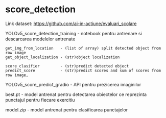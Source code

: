 # score_detection

Link dataset: https://github.com/ai-in-actiune/evaluari_scolare


YOLOv5_score_detection_training - notebook pentru antrenare si descarcarea modelelor antrenate

    get_img_from_location   - (list of array) split detected object from row image
    get_object_localization - (str)object localization
    
    score_clasifier         - (str)predict detected object
    predict_score           - (str)predict scores and sum of scores from row image, 
    
    

YOLOv5_score_predict_gradio - API pentru prezicerea imaginilor

best.pt - model antrenat pentru detectarea obiectelor ce reprezinta punctajul pentru fiecare exercitiu

model.zip - model antrenat pentru clasificarea punctajelor 
